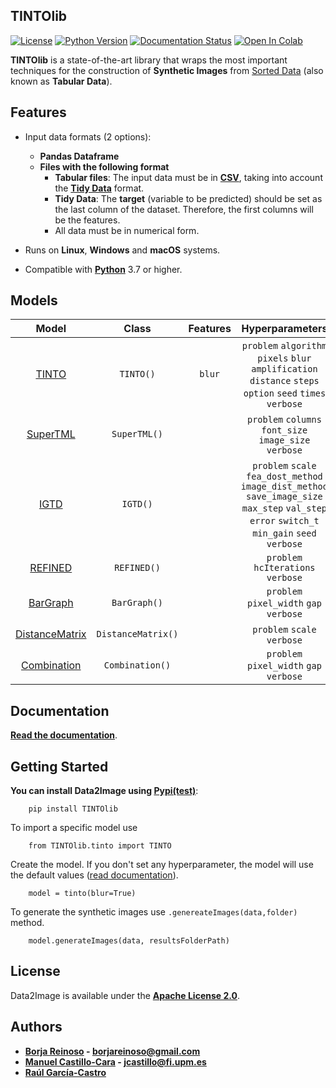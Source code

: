 ## TINTOlib

[![License](https://img.shields.io/badge/license-Apache%202.0-blue)](https://github.com/BorjaRei/Data2Image/blob/main/LICENSE)
[![Python Version](https://img.shields.io/badge/Python-3.7%20%7C%203.8%20%7C%203.9%20%7C%203.10%20%7C%203.11-blue)](https://pypi.python.org/pypi/)
[![Documentation Status](https://readthedocs.org/projects/morph-kgc/badge/?version=latest)]()
[![Open In Colab](https://colab.research.google.com/assets/colab-badge.svg)](https://colab.research.google.com/drive/)

**TINTOlib** is a state-of-the-art library that wraps the most important techniques for the construction of **Synthetic Images** from [Sorted Data](https://www.jstatsoft.org/article/view/v059i10) (also known as **Tabular Data**). 

## Features
- Input data formats (2 options):
    - **Pandas Dataframe** 
    - **Files with the following format** 
        - **Tabular files**: The input data must be in **[CSV](https://en.wikipedia.org/wiki/Comma-separated_values)**, taking into account the **[Tidy Data](https://www.jstatsoft.org/article/view/v059i10)** format.
        - **Tidy Data**: The **target** (variable to be predicted) should be set as the last column of the dataset. Therefore, the first columns will be the features.
        - All data must be in numerical form.
        
- Runs on **Linux**, **Windows** and **macOS** systems.
- Compatible with **[Python](https://www.python.org/)** 3.7 or higher.

## Models

|                              Model                               |    Class     | Features |                                                                Hyperparameters                                                                 |
|:----------------------------------------------------------------:|:------------:|:--------:|:----------------------------------------------------------------------------------------------------------------------------------------------:|
|            [TINTO](https://github.com/oeg-upm/TINTO)             |  `TINTO()`   |  `blur`  |                   `problem` `algorithm` `pixels` `blur` `amplification` `distance` `steps` `option` `seed` `times` `verbose`                   |
| [SuperTML](https://github.com/GilesStrong/SuperTML_HiggsML_Test) | `SuperTML()` |          |                                             `problem` `columns` `font_size` `image_size` `verbose`                                             |
|             [IGTD](https://github.com/zhuyitan/igtd)             |   `IGTD()`   |          | `problem` `scale` `fea_dost_method` `image_dist_method` `save_image_size` `max_step` `val_step` `error` `switch_t` `min_gain` `seed` `verbose` |
|       [REFINED](https://github.com/omidbazgirTTU/REFINED)        | `REFINED()`  |          |                                                      `problem` `hcIterations`  `verbose`                                                       |
|                           [BarGraph]()                           | `BarGraph()`  |          |                                                    `problem` `pixel_width` `gap`  `verbose`                                                    |
|                        [DistanceMatrix]()                        | `DistanceMatrix()`  |          |                                                          `problem` `scale`  `verbose`                                                          |
|                         [Combination]()                          | `Combination()`  |          |                                                             `problem` `pixel_width` `gap`  `verbose`                                                              |

## Documentation

**[Read the documentation](https://data2image.readthedocs.io/en/latest/)**.

## Getting Started

**You can install Data2Image using [Pypi(test)](https://pypi.org/project/data2image-alpha/)**:

```
    pip install TINTOlib
```


To import a specific model use 
```
    from TINTOlib.tinto import TINTO
```

Create the model. If you don't set any hyperparameter, the model will use the default values ([read documentation](https://data2image.readthedocs.io/en/latest/)).
````
    model = tinto(blur=True)
````
To generate the synthetic images use ``.genereateImages(data,folder)`` method.
````
    model.generateImages(data, resultsFolderPath)
````

## License

Data2Image is available under the **[Apache License 2.0](https://github.com/BorjaRei/Data2Image/blob/main/LICENSE)**.

## Authors
- **[Borja Reinoso](https://github.com/borjarei) - [borjareinoso@gmail.com](borjareinoso@gmail.com)**
- **[Manuel Castillo-Cara](https://github.com/manwestc) - [jcastillo@fi.upm.es](mailto:jcastillo@fi.upm.es)**
- **[Raúl García-Castro](https://github.com/rgcmme)**



